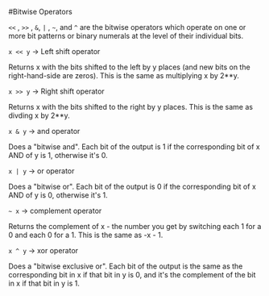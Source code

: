  #Bitwise Operators

`<<` , `>>` , `&`, `|` , `~`, and `^` are the bitwise operators which operate on one or more bit patterns or binary numerals at the level of their individual bits.

`x << y`  -> Left shift operator

Returns x with the bits shifted to the left by y places (and new bits on the right-hand-side are zeros). This is the same as multiplying x by 2**y.

`x >> y`  -> Right shift operator

Returns x with the bits shifted to the right by y places. This is the same as divding x by 2**y.

`x & y`  -> and operator

Does a "bitwise and". Each bit of the output is 1 if the corresponding bit of x AND of y is 1, otherwise it's 0.

`x | y` -> or operator

Does a "bitwise or". Each bit of the output is 0 if the corresponding bit of x AND of y is 0, otherwise it's 1.

`~ x` -> complement operator

Returns the complement of x - the number you get by switching each 1 for a 0 and each 0 for a 1. This is the same as -x - 1.

`x ^ y` -> xor operator

Does a "bitwise exclusive or". Each bit of the output is the same as the corresponding bit in x if that bit in y is 0, and it's the complement of the bit in x if that bit in y is 1.
